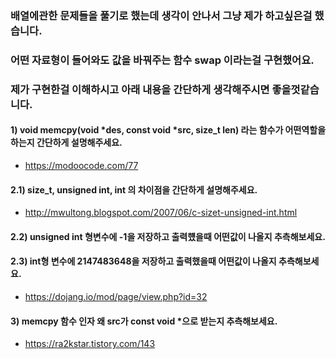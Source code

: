 ### 배열에관한 문제들을 풀기로 했는데 생각이 안나서 그냥 제가 하고싶은걸 했습니다.
### 어떤 자료형이 들어와도 값을 바꿔주는 함수 swap 이라는걸 구현했어요.
### 제가 구현한걸 이해하시고 아래 내용을 간단하게 생각해주시면 좋을껏같습니다.


#### 1) void	memcpy(void *des, const void *src, size_t len) 라는 함수가 어떤역할을 하는지 간단하게 설명해주세요. 
- https://modoocode.com/77
#### 2.1) size_t, unsigned int, int 의 차이점을 간단하게 설명해주세요.
- http://mwultong.blogspot.com/2007/06/c-sizet-unsigned-int.html
#### 2.2) unsigned int 형변수에 -1을 저장하고 출력헀을때 어떤값이 나올지 추측해보세요.
#### 2.3) int형 변수에 2147483648을 저장하고 출력했을때 어떤값이 나올지 추측해보세요.
- https://dojang.io/mod/page/view.php?id=32
#### 3) memcpy 함수 인자 왜 src가 const void *으로 받는지 추측해보세요.
- https://ra2kstar.tistory.com/143